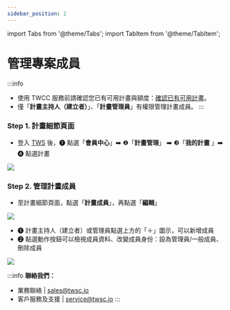 ```yaml
---
sidebar_position: 2
---
```


import Tabs from '@theme/Tabs';
import TabItem from '@theme/TabItem';

# 管理專案成員

:::info
- 使用 TWCC 服務前請確認您已有可用計畫與額度：[<ins>確認已有可用計畫</ins>](https://man.twcc.ai/@twsdocs/guide-service-project-availability-zh)。
- 僅「**計畫主持人（建立者）**」、「**計畫管理員**」有權限管理計畫成員。
:::



### Step 1. 計畫細節頁面

- 登入 [<ins>TWS</ins>](https://tws.twcc.ai/) 後，<span>&#10102;</span> 點選「**會員中心**」:arrow_right: <span>&#10103;</span>「**計畫管理**」 :arrow_right: <span>&#10104;</span>「**我的計畫** 」:arrow_right: <span>&#10105;</span> 點選計畫

![](https://cos.twcc.ai/SYS-MANUAL/uploads/upload_07b4594f06f8839b7fc44205fe3b9dfa.png)



### Step 2. 管理計畫成員

- 至計畫細節頁面，點選「**計畫成員**」，再點選「**編輯**」

![](https://cos.twcc.ai/SYS-MANUAL/uploads/upload_64524aab7248d662b8add41ce5819d28.png)

-  <span>&#10102;</span> 計畫主持人（建立者）或管理員點選上方的「＋」圖示，可以新增成員
-  <span>&#10103;</span> 點選動作按鈕可以檢視成員資料、改變成員身份：設為管理員/一般成員、刪除成員

![](https://cos.twcc.ai/SYS-MANUAL/uploads/upload_d85ed7477cf29d2c3a28dcb0570ef401.png)



:::info
**聯絡我們：**
- 業務聯絡 | <ins><a href = "mailto: sales@twsc.io">sales@twsc.io</a></ins>
- 客戶服務及支援 | <ins><a href = "mailto: sales@twsc.io">service@twsc.io</a></ins>
:::

